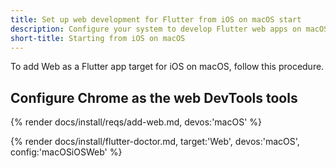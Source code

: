 ```yaml
---
title: Set up web development for Flutter from iOS on macOS start
description: Configure your system to develop Flutter web apps on macOS.
short-title: Starting from iOS on macOS
---
```


To add Web as a Flutter app target for iOS on macOS, follow this procedure.

## Configure Chrome as the web DevTools tools

{% render docs/install/reqs/add-web.md, devos:'macOS' %}

{% render docs/install/flutter-doctor.md, target:'Web', devos:'macOS', config:'macOSiOSWeb' %}
